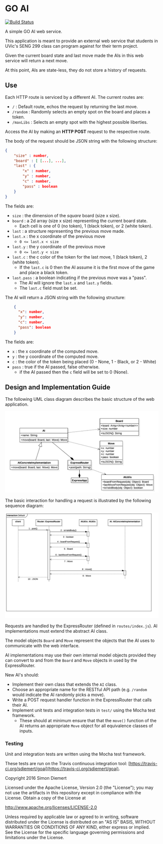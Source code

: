 # GO AI

[![Build Status](https://travis-ci.org/sdiemert/goai.svg?branch=master)](https://travis-ci.org/sdiemert/goai) <br>

A simple GO AI web service. 

This application is meant to provide an external web service that students in UVic's SENG 299 class can program against for their term project.

Given the current board state and last move made the AIs in this web service will return a next move. 

At this point, AIs are state-less, they do not store a history of requests. 
 
## Use

Each HTTP route is serviced by a different AI. The current routes are: 
  
* `/` : Default route, echos the request by returning the last move. 
* `/random` : Randomly selects an empty spot on the board and places a token.
* `/maxLibs` : Selects an empty spot with the highest possible liberties.
   
Access the AI by making an **HTTP POST** request to the respective route. 

The body of the request should be JSON string with the following structure: 
   
```JSON
{
    "size" : number,
    "board" : [ [...], ...],
    "last" : {
        "x" : number,
        "y" : number,
        "c" : number,
        "pass" : boolean
    }
}
```

The fields are: 

* `size` : the dimension of the *square* board (size x size).
* `board` : a 2d array (size x size) representing the current board state. 
    + Each cell is one of 0 (no token), 1 (black token), or 2 (white token). 
* `last` : a structure representing the previous move made.
* `last.x` : the x coordinate of the previous move 
    + `0 <= last.x < size` 
* `last.y` : the y coordinate of the previous move 
    + `0 <= last.y < size` 
* `last.c` : the c color of the token for the last move, 1 (black token), 2 (white token). 
    + If the `last.c` is 0 then the AI assume it is the first move of the game and place a black token. 
* `last.pass` : a boolean indicating if the previous move was a "pass". 
    + The AI will ignore the `last.x` and `last.y` fields.
    + The `last.c` field must be set. 

The AI will return a JSON string with the following structure: 

```JSON
    {
      "x": number,
      "y": number,
      "c": number,
      "pass": boolean
    }
```

The fields are: 

* `x` : the x coordinate of the computed move. 
* `y` : the y coordinate of the computed move.
* `c` : the color of the token being placed (0 - None, 1 - Black, or 2 - White)
* `pass` : true if the AI passed, false otherwise. 
    + if the AI passed then the `c` field will be set to 0 (None). 
    
## Design and Implementation Guide

The following UML class diagram describes the basic structure of the web application. 

![Basic Class Diagram](/doc/main-class.png "Main Class Diagram")

The basic interaction for handling a request is illustrated by the following sequence diagram: 

![Basic Class Diagram](/doc/default-sequence.png "Sequence Diagram")


Requests are handled by the ExpressRouter (defined in `routes/index.js`). AI implementations must extend the abstract AI class. 
 
The model objects `Board` and `Move` represent the objects that the AI uses to communicate with the web interface. 

AI implementations may use their own internal model objects provided they can convert to and from the `Board` and `Move` objects in used by the ExpressRouter. 

New AI's should: 

* Implement their own class that extends the `AI` class. 
* Choose an appropriate name for the RESTful API path (e.g. `/random` would indicate the AI randomly picks a move). 
* Write a POST request handler function in the ExpressRouter that calls their AI. 
* Implement unit tests and integration tests in `test/` using the Mocha test framework.
    + These should at minimum ensure that that the `move()` function of the AI returns an appropriate `Move` object for all equivalence classes of inputs. 


### Testing

Unit and integration tests are written using the Mocha test framework.

These tests are run on the Travis continuous integration tool: [https://travis-ci.org/sdiemert/goai](https://travis-ci.org/sdiemert/goai). 

Copyright 2016 Simon Diemert

Licensed under the Apache License, Version 2.0 (the "License");
you may not use the artifacts in this repository 
except in compliance with the License. Obtain a copy of the License at

 http://www.apache.org/licenses/LICENSE-2.0

Unless required by applicable law or agreed to in writing, software
distributed under the License is distributed on an "AS IS" BASIS,
WITHOUT WARRANTIES OR CONDITIONS OF ANY KIND, either express or implied.
See the License for the specific language governing permissions and
limitations under the License.
